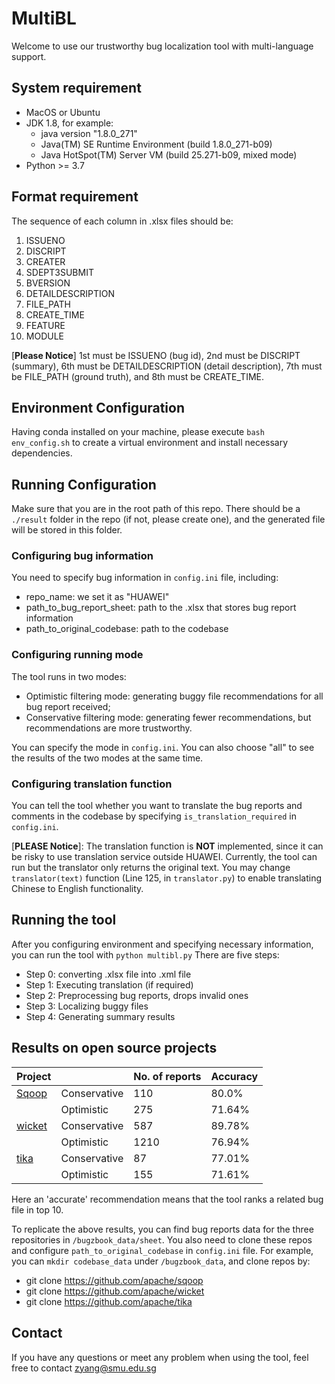 # MultiBL
Welcome to use our trustworthy bug localization tool with multi-language support.
## System requirement
* MacOS or Ubuntu
* JDK 1.8, for example:
    * java version "1.8.0_271"
    * Java(TM) SE Runtime Environment (build 1.8.0_271-b09)
    * Java HotSpot(TM) Server VM (build 25.271-b09, mixed mode)
* Python >= 3.7

## Format requirement
The sequence of each column in .xlsx files should be:
1. ISSUENO
2. DISCRIPT
3. CREATER
4. SDEPT3SUBMIT
5. BVERSION
6. DETAILDESCRIPTION
7. FILE_PATH
8. CREATE_TIME
9. FEATURE
10. MODULE

[**Please Notice**] 1st must be ISSUENO (bug id), 2nd must be DISCRIPT (summary), 6th must be DETAILDESCRIPTION (detail description), 7th must be FILE_PATH (ground truth), and 8th must be CREATE_TIME.

## Environment Configuration
Having conda installed on your machine, please execute `bash env_config.sh` to create a virtual environment and install necessary dependencies.

## Running Configuration
Make sure that you are in the root path of this repo. There should be a `./result` folder in the repo (if not, please create one), and the generated file will be stored in this folder.

### Configuring bug information

You need to specify bug information in `config.ini` file, including:
* repo_name: we set it as "HUAWEI"
* path_to_bug_report_sheet: path to the .xlsx that stores bug report information
* path_to_original_codebase: path to the codebase

### Configuring running mode
The tool runs in two modes:
* Optimistic filtering mode: generating buggy file recommendations for all bug report received;
* Conservative filtering mode: generating fewer recommendations, but recommendations are more trustworthy.

You can specify the mode in `config.ini`. You can also choose "all" to see the results of the two modes at the same time.

### Configuring translation function
You can tell the tool whether you want to translate the bug reports and comments in the codebase by specifying `is_translation_required` in `config.ini`.

[**PLEASE Notice**]: The translation function is **NOT** implemented, since it can be risky to use translation service outside HUAWEI. Currently, the tool can run but the translator only returns the original text. You may change `translator(text)` function (Line 125, in `translator.py`) to enable translating Chinese to English functionality.

## Running the tool
After you configuring environment and specifying necessary information, you can run the tool with `python multibl.py`
There are five steps:
* Step 0: converting .xlsx file into .xml file
* Step 1: Executing translation (if required)
* Step 2: Preprocessing bug reports, drops invalid ones
* Step 3: Localizing buggy files
* Step 4: Generating summary results



## Results on open source projects
|Project|| No. of reports  | Accuracy  |
|----|  ----  | ----  |----  |
|[Sqoop](https://github.com/apache/sqoop)| Conservative | 110 |80.0% |
|| Optimistic  | 275 | 71.64% |
|[wicket](https://github.com/apache/wicket)| Conservative | 587 |89.78% |
|| Optimistic  | 1210 | 76.94% |
|[tika](https://github.com/apache/tika)| Conservative | 87 |77.01% |
|| Optimistic  | 155 | 71.61% |

Here an 'accurate' recommendation means that the tool ranks a related bug file in top 10. 

To replicate the above results, you can find bug reports data for the three repositories in `/bugzbook_data/sheet`. You also need to clone these repos and configure `path_to_original_codebase` in `config.ini` file. For example, you can `mkdir codebase_data` under `/bugzbook_data`, and clone repos by:
* git clone https://github.com/apache/sqoop
* git clone https://github.com/apache/wicket
* git clone https://github.com/apache/tika

## Contact
If you have any questions or meet any problem when using the tool, feel free to contact zyang@smu.edu.sg


